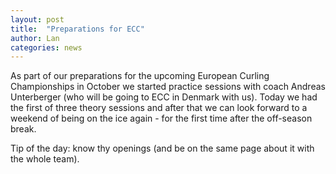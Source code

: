 ```yaml
---
layout: post
title:  "Preparations for ECC"
author: Lan
categories: news
---
```


As part of our preparations for the upcoming European Curling Championships in October we started practice sessions with coach Andreas Unterberger (who will be going to ECC in Denmark with us). Today we had the first of three theory sessions and after that we can look forward to a weekend of being on the ice again - for the first time after the off-season break.

Tip of the day: know thy openings (and be on the same page about it with the whole team).

